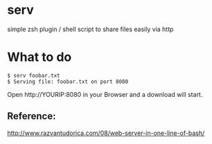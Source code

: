 # serv
simple zsh plugin / shell script to share files easily via http

# What to do
```shell
$ serv foobar.txt  
$ Serving file: foobar.txt on port 8080
```

Open http://YOURIP:8080 in your Browser and a download will start.

## Reference:
http://www.razvantudorica.com/08/web-server-in-one-line-of-bash/